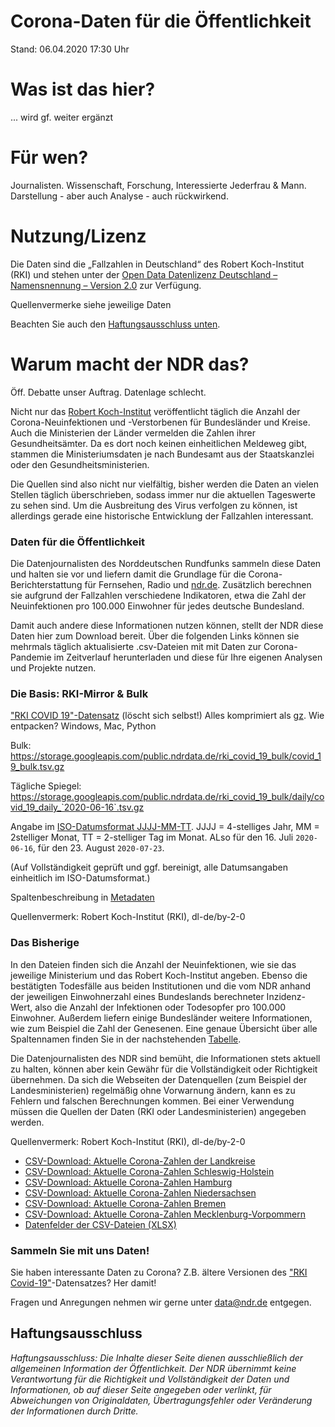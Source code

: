 # Corona-Daten für die Öffentlichkeit

Stand: 06.04.2020 17:30 Uhr

# Was ist das hier?
... wird gf. weiter ergänzt

# Für wen?

Journalisten. Wissenschaft, Forschung, Interessierte Jederfrau & Mann. Darstellung - aber auch Analyse - auch rückwirkend.

# Nutzung/Lizenz

Die Daten sind die „Fallzahlen in Deutschland“ des Robert Koch-Institut (RKI) und stehen unter der [Open Data Datenlizenz Deutschland – Namensnennung – Version 2.0](https://www.govdata.de/dl-de/by-2-0) zur Verfügung.

Quellenvermerke siehe jeweilige Daten

Beachten Sie auch den [Haftungsausschluss unten](#Haftungsausschluss).

# Warum macht der NDR das?

Öff. Debatte unser Auftrag. Datenlage schlecht.

Nicht nur das [<span class="icon icon_extlink"></span>Robert Koch-Institut](https://www.rki.de/DE/Content/InfAZ/N/Neuartiges_Coronavirus/Fallzahlen.html "Link: Link zum Robert-Koch-Institut") veröffentlicht täglich die Anzahl der Corona-Neuinfektionen und -Verstorbenen für Bundesländer und Kreise. Auch die Ministerien der Länder vermelden die Zahlen ihrer Gesundheitsämter. Da es dort noch keinen einheitlichen Meldeweg gibt, stammen die Ministeriumsdaten je nach Bundesamt aus der Staatskanzlei oder den Gesundheitsministerien.

Die Quellen sind also nicht nur vielfältig, bisher werden die Daten an vielen Stellen täglich überschrieben, sodass immer nur die aktuellen Tageswerte zu sehen sind. Um die Ausbreitung des Virus verfolgen zu können, ist allerdings gerade eine historische Entwicklung der Fallzahlen interessant.

### Daten für die Öffentlichkeit

Die Datenjournalisten des Norddeutschen Rundfunks sammeln diese Daten und halten sie vor und liefern damit die Grundlage für die Corona-Berichterstattung für Fernsehen, Radio und [ndr.de](https://www.ndr.de/ "Zum Artikel: Webseite des NDR"). Zusätzlich berechnen sie aufgrund der Fallzahlen verschiedene Indikatoren, etwa die Zahl der Neuinfektionen pro 100.000 Einwohner für jedes deutsche Bundesland.

Damit auch andere diese Informationen nutzen können, stellt der NDR diese Daten hier zum Download bereit. Über die folgenden Links können sie mehrmals täglich aktualisierte .csv-Dateien mit mit Daten zur Corona-Pandemie im Zeitverlauf herunterladen und diese für Ihre eigenen Analysen und Projekte nutzen.

### Die Basis: RKI-Mirror & Bulk

["RKI COVID 19"-Datensatz](https://npgeo-corona-npgeo-de.hub.arcgis.com/datasets/dd4580c810204019a7b8eb3e0b329dd6_0/data) (löscht sich selbst!)
Alles komprimiert als [gz](). Wie entpacken? Windows, Mac, Python

Bulk: https://storage.googleapis.com/public.ndrdata.de/rki_covid_19_bulk/covid_19_bulk.tsv.gz

Tägliche Spiegel: https://storage.googleapis.com/public.ndrdata.de/rki_covid_19_bulk/daily/covid_19_daily_`2020-06-16`.tsv.gz

Angabe im [ISO-Datumsformat JJJJ-MM-TT](https://de.wikipedia.org/wiki/ISO_8601#Datum). JJJJ = 4-stelliges Jahr, MM = 2stelliger Monat, TT = 2-stelliger Tag im Monat. ALso für den 16. Juli `2020-06-16`, für den 23. August `2020-07-23`.

(Auf Vollständigkeit geprüft und ggf. bereinigt, alle Datumsangaben einheitlich im ISO-Datumsformat.)

Spaltenbeschreibung in [Metadaten](https://www.arcgis.com/home/item.html?id=dd4580c810204019a7b8eb3e0b329dd6)

Quellenvermerk: Robert Koch-Institut (RKI), dl-de/by-2-0

### Das Bisherige

In den Dateien finden sich die Anzahl der Neuinfektionen, wie sie das jeweilige Ministerium und das Robert Koch-Institut angeben. Ebenso die bestätigten Todesfälle aus beiden Institutionen und die vom NDR anhand der jeweiligen Einwohnerzahl eines Bundeslands berechneter Inzidenz-Wert, also die Anzahl der Infektionen oder Todesopfer pro 100.000 Einwohner. Außerdem liefern einige Bundesländer weitere Informationen, wie zum Beispiel die Zahl der Genesenen. Eine genaue Übersicht über alle Spaltennamen finden Sie in der nachstehenden [<span class="icon icon_download"></span>Tabelle](/nachrichten/info/coronadownload112.xlsx "Download starten: Datenfelder der CSV-Dateien (XLSX)").

Die Datenjournalisten des NDR sind bemüht, die Informationen stets aktuell zu halten, können aber kein Gewähr für die Vollständigkeit oder Richtigkeit übernehmen. Da sich die Webseiten der Datenquellen (zum Beispiel der Landesministerien) regelmäßig ohne Vorwarnung ändern, kann es zu Fehlern und falschen Berechnungen kommen. Bei einer Verwendung müssen die Quellen der Daten (RKI oder Landesministerien) angegeben werden.

Quellenvermerk: Robert Koch-Institut (RKI), dl-de/by-2-0

<!-- <div class="contentbox voll">

<div class="boxhead">Download</div>

<div class="textpadding"> -->

*   [CSV-Download: Aktuelle Corona-Zahlen der Landkreise](https://storage.googleapis.com/ndrdata-corona-csv/csv/landkreise_aktuell.csv "Link: CSV-Download: Aktuelle Corona-Zahlen der Landkreise")
*   [CSV-Download: Aktuelle Corona-Zahlen Schleswig-Holstein](https://storage.googleapis.com/ndrdata-corona-csv/csv/aktueller_stand_schleswig_holstein.csv "Link: CSV-Download: Aktuelle Corona-Zahlen Schleswig-Holstein")
*   [CSV-Download: Aktuelle Corona-Zahlen Hamburg](https://storage.googleapis.com/ndrdata-corona-csv/csv/aktueller_stand_hamburg.csv "Link: CSV-Download: Aktuelle Corona-Zahlen Hamburg")
*   [CSV-Download: Aktuelle Corona-Zahlen Niedersachsen](https://storage.googleapis.com/ndrdata-corona-csv/csv/aktueller_stand_niedersachsen.csv "Link: CSV-Download: Aktuelle Corona-Zahlen Niedersachsen")
*   [CSV-Download: Aktuelle Corona-Zahlen Bremen](https://storage.googleapis.com/ndrdata-corona-csv/csv/aktueller_stand_bremen.csv "Link: CSV-Download: Aktuelle Corona-Zahlen Bremen")
*   [CSV-Download: Aktuelle Corona-Zahlen Mecklenburg-Vorpommern](https://storage.googleapis.com/ndrdata-corona-csv/csv/aktueller_stand_mecklenburg_vorpommern.csv "Link: CSV-Download: Aktuelle Corona-Zahlen Mecklenburg-Vorpommern")
*   [Datenfelder der CSV-Dateien (XLSX)](/data/coronadownload112.xlsx "Download starten: Datenfelder der CSV-Dateien (XLSX)")

<!-- </div>

</div> -->

### Sammeln Sie mit uns Daten!

Sie haben interessante Daten zu Corona? Z.B. ältere Versionen des ["RKI Covid-19"](#Die-Basis:-RKI-Mirror-&-Bulk)-Datensatzes? Her damit!

Fragen und Anregungen nehmen wir gerne unter [<span class="icon icon_extlink"></span>data@ndr.de](mailto:data@ndr.de "Link: Link zur E-Mail-Adresse data@ndr.de") entgegen.

## Haftungsausschluss

*Haftungsausschluss: Die Inhalte dieser Seite dienen ausschließlich der allgemeinen Information der Öffentlichkeit. Der NDR übernimmt keine Verantwortung für die Richtigkeit und Vollständigkeit der Daten und Informationen, ob auf dieser Seite angegeben oder verlinkt, für Abweichungen von Originaldaten, Übertragungsfehler oder Veränderung der Informationen durch Dritte.*

